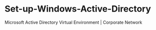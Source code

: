 # Set-up-Windows-Active-Directory
Microsoft Active Directory Virtual Environment | Corporate Network
